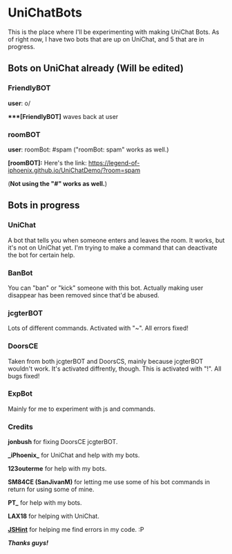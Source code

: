 # UniChatBots
This is the place where I'll be experimenting with making UniChat Bots. As of right now, I have two bots that are up on UniChat, and 5 that are in progress. 

## Bots on UniChat already (Will be edited)

### FriendlyBOT
**user**: o/

**\*\*\*[FriendlyBOT]** waves back at user

### roomBOT
**user**: roomBot: #spam  ("roomBot: spam" works as well.)

**[roomBOT]:** Here's the link: https://legend-of-iphoenix.github.io/UniChatDemo/?room=spam

(**Not using the "\#\" works as well.**)
## Bots in progress

### UniChat
A bot that tells you when someone enters and leaves the room. It works, but it's not on UniChat yet. I'm trying to make a command that can deactivate the bot for certain help. 

### BanBot
You can "ban" or "kick" someone with this bot. Actually making user disappear has been removed since that'd be abused. 

### jcgterBOT
Lots of different commands. Activated with "~". All errors fixed!

### DoorsCE
Taken from both jcgterBOT and DoorsCS, mainly because jcgterBOT wouldn't work. It's activated diffrently, though. This is activated with "!". All bugs fixed!

### ExpBot
Mainly for me to experiment with js and commands.

### Credits

**jonbush** for fixing DoorsCE jcgterBOT. 

**\_iPhoenix\_** for UniChat and help with my bots. 

**123outerme** for help with my bots. 

**SM84CE (SanJivanM)** for letting me use some of his bot commands in return for using some of mine.

**PT\_** for help with my bots. 

**LAX18** for helping with UniChat. 

**[JSHint](http://jshint.com/)** for helping me find errors in my code. :P

***Thanks guys!***
